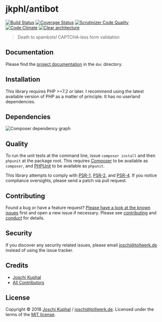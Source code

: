 # jkphl/antibot

[![Build Status][travis-image]][travis-url] [![Coverage Status][coveralls-image]][coveralls-url] [![Scrutinizer Code Quality][scrutinizer-image]][scrutinizer-url] [![Code Climate][codeclimate-image]][codeclimate-url]  [![Clear architecture][clear-architecture-image]][clear-architecture-url]

> Death to spambots! CAPTCHA-less form validation

## Documentation

Please find the [project documentation](doc/index.md) in the `doc` directory.

## Installation

This library requires PHP >=7.2 or later. I recommend using the latest available version of PHP as a matter of principle. It has no userland dependencies.

## Dependencies

![Composer dependency graph](https://rawgit.com/jkphl/antibot/master/doc/dependencies.svg)

## Quality

To run the unit tests at the command line, issue `composer install` and then `phpunit` at the package root. This requires [Composer](http://getcomposer.org/) to be available as `composer`, and [PHPUnit](http://phpunit.de/manual/) to be available as `phpunit`.

This library attempts to comply with [PSR-1][], [PSR-2][], and [PSR-4][]. If you notice compliance oversights, please send a patch via pull request.

## Contributing

Found a bug or have a feature request? [Please have a look at the known issues](https://github.com/jkphl/antibot/issues) first and open a new issue if necessary. Please see [contributing](CONTRIBUTING.md) and [conduct](CONDUCT.md) for details.

## Security

If you discover any security related issues, please email joschi@tollwerk.de instead of using the issue tracker.

## Credits

- [Joschi Kuphal][author-url]
- [All Contributors](../../contributors)

## License

Copyright © 2018 [Joschi Kuphal][author-url] / joschi@tollwerk.de. Licensed under the terms of the [MIT license](LICENSE).


[travis-image]: https://secure.travis-ci.org/jkphl/antibot.svg
[travis-url]: https://travis-ci.org/jkphl/antibot
[coveralls-image]: https://coveralls.io/repos/jkphl/antibot/badge.svg?branch=master&service=github
[coveralls-url]: https://coveralls.io/github/jkphl/antibot?branch=master
[scrutinizer-image]: https://scrutinizer-ci.com/g/jkphl/antibot/badges/quality-score.png?b=master
[scrutinizer-url]: https://scrutinizer-ci.com/g/jkphl/antibot/?branch=master
[codeclimate-image]: https://scrutinizer-ci.com/g/jkphl/antibot/badges/quality-score.png?b=master
[codeclimate-url]: https://scrutinizer-ci.com/g/jkphl/antibot/?branch=master

[clear-architecture-image]: https://img.shields.io/badge/Clear%20Architecture-%E2%9C%94-brightgreen.svg
[clear-architecture-url]: https://github.com/jkphl/clear-architecture
[author-url]: https://jkphl.is
[PSR-1]: https://github.com/php-fig/fig-standards/blob/master/accepted/PSR-1-basic-coding-standard.md
[PSR-2]: https://github.com/php-fig/fig-standards/blob/master/accepted/PSR-2-coding-style-guide.md
[PSR-4]: https://github.com/php-fig/fig-standards/blob/master/accepted/PSR-4-autoloader.md
